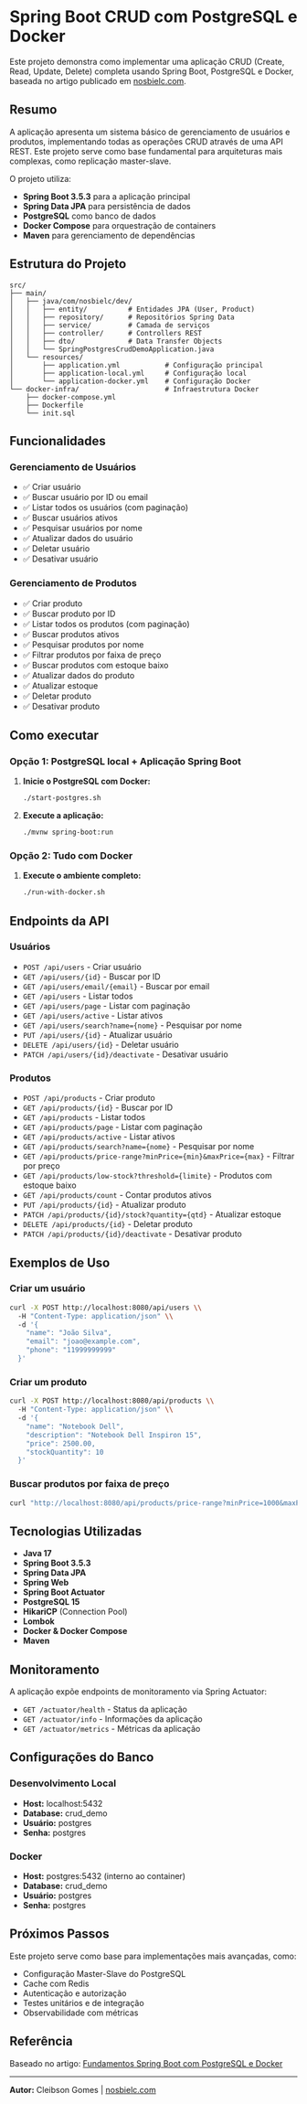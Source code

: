 # Spring Boot CRUD com PostgreSQL e Docker

Este projeto demonstra como implementar uma aplicação CRUD (Create, Read, Update, Delete) completa usando Spring Boot, PostgreSQL e Docker, baseada no artigo publicado em [nosbielc.com](https://nosbielc.com/posts/cod-14072025).

## Resumo

A aplicação apresenta um sistema básico de gerenciamento de usuários e produtos, implementando todas as operações CRUD através de uma API REST. Este projeto serve como base fundamental para arquiteturas mais complexas, como replicação master-slave.

O projeto utiliza:
- **Spring Boot 3.5.3** para a aplicação principal
- **Spring Data JPA** para persistência de dados
- **PostgreSQL** como banco de dados
- **Docker Compose** para orquestração de containers
- **Maven** para gerenciamento de dependências

## Estrutura do Projeto

```
src/
├── main/
│   ├── java/com/nosbielc/dev/
│   │   ├── entity/          # Entidades JPA (User, Product)
│   │   ├── repository/      # Repositórios Spring Data
│   │   ├── service/         # Camada de serviços
│   │   ├── controller/      # Controllers REST
│   │   ├── dto/             # Data Transfer Objects
│   │   └── SpringPostgresCrudDemoApplication.java
│   └── resources/
│       ├── application.yml           # Configuração principal
│       ├── application-local.yml     # Configuração local
│       └── application-docker.yml    # Configuração Docker
└── docker-infra/                     # Infraestrutura Docker
    ├── docker-compose.yml
    ├── Dockerfile
    └── init.sql
```

## Funcionalidades

### Gerenciamento de Usuários
- ✅ Criar usuário
- ✅ Buscar usuário por ID ou email
- ✅ Listar todos os usuários (com paginação)
- ✅ Buscar usuários ativos
- ✅ Pesquisar usuários por nome
- ✅ Atualizar dados do usuário
- ✅ Deletar usuário
- ✅ Desativar usuário

### Gerenciamento de Produtos
- ✅ Criar produto
- ✅ Buscar produto por ID
- ✅ Listar todos os produtos (com paginação)
- ✅ Buscar produtos ativos
- ✅ Pesquisar produtos por nome
- ✅ Filtrar produtos por faixa de preço
- ✅ Buscar produtos com estoque baixo
- ✅ Atualizar dados do produto
- ✅ Atualizar estoque
- ✅ Deletar produto
- ✅ Desativar produto

## Como executar

### Opção 1: PostgreSQL local + Aplicação Spring Boot

1. **Inicie o PostgreSQL com Docker:**
   ```bash
   ./start-postgres.sh
   ```

2. **Execute a aplicação:**
   ```bash
   ./mvnw spring-boot:run
   ```

### Opção 2: Tudo com Docker

1. **Execute o ambiente completo:**
   ```bash
   ./run-with-docker.sh
   ```

## Endpoints da API

### Usuários
- `POST /api/users` - Criar usuário
- `GET /api/users/{id}` - Buscar por ID
- `GET /api/users/email/{email}` - Buscar por email
- `GET /api/users` - Listar todos
- `GET /api/users/page` - Listar com paginação
- `GET /api/users/active` - Listar ativos
- `GET /api/users/search?name={nome}` - Pesquisar por nome
- `PUT /api/users/{id}` - Atualizar usuário
- `DELETE /api/users/{id}` - Deletar usuário
- `PATCH /api/users/{id}/deactivate` - Desativar usuário

### Produtos
- `POST /api/products` - Criar produto
- `GET /api/products/{id}` - Buscar por ID
- `GET /api/products` - Listar todos
- `GET /api/products/page` - Listar com paginação
- `GET /api/products/active` - Listar ativos
- `GET /api/products/search?name={nome}` - Pesquisar por nome
- `GET /api/products/price-range?minPrice={min}&maxPrice={max}` - Filtrar por preço
- `GET /api/products/low-stock?threshold={limite}` - Produtos com estoque baixo
- `GET /api/products/count` - Contar produtos ativos
- `PUT /api/products/{id}` - Atualizar produto
- `PATCH /api/products/{id}/stock?quantity={qtd}` - Atualizar estoque
- `DELETE /api/products/{id}` - Deletar produto
- `PATCH /api/products/{id}/deactivate` - Desativar produto

## Exemplos de Uso

### Criar um usuário
```bash
curl -X POST http://localhost:8080/api/users \\
  -H "Content-Type: application/json" \\
  -d '{
    "name": "João Silva",
    "email": "joao@example.com",
    "phone": "11999999999"
  }'
```

### Criar um produto
```bash
curl -X POST http://localhost:8080/api/products \\
  -H "Content-Type: application/json" \\
  -d '{
    "name": "Notebook Dell",
    "description": "Notebook Dell Inspiron 15",
    "price": 2500.00,
    "stockQuantity": 10
  }'
```

### Buscar produtos por faixa de preço
```bash
curl "http://localhost:8080/api/products/price-range?minPrice=1000&maxPrice=3000"
```

## Tecnologias Utilizadas

- **Java 17**
- **Spring Boot 3.5.3**
- **Spring Data JPA**
- **Spring Web**
- **Spring Boot Actuator**
- **PostgreSQL 15**
- **HikariCP** (Connection Pool)
- **Lombok**
- **Docker & Docker Compose**
- **Maven**

## Monitoramento

A aplicação expõe endpoints de monitoramento via Spring Actuator:
- `GET /actuator/health` - Status da aplicação
- `GET /actuator/info` - Informações da aplicação
- `GET /actuator/metrics` - Métricas da aplicação

## Configurações do Banco

### Desenvolvimento Local
- **Host:** localhost:5432
- **Database:** crud_demo
- **Usuário:** postgres
- **Senha:** postgres

### Docker
- **Host:** postgres:5432 (interno ao container)
- **Database:** crud_demo
- **Usuário:** postgres
- **Senha:** postgres

## Próximos Passos

Este projeto serve como base para implementações mais avançadas, como:
- Configuração Master-Slave do PostgreSQL
- Cache com Redis
- Autenticação e autorização
- Testes unitários e de integração
- Observabilidade com métricas

## Referência

Baseado no artigo: [Fundamentos Spring Boot com PostgreSQL e Docker](https://nosbielc.com/posts/cod-14072025)

---

**Autor:** Cleibson Gomes | [nosbielc.com](https://nosbielc.com)